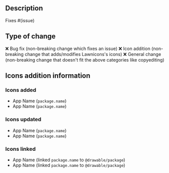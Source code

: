 ## Description

<!-- 
Please include a summary of the change. Please also include relevant motivation and context.

If this PR is an icon addition one, please provide a short summary on what icons you added, changed, or linked
-->

Fixes #(issue)

<!--
Note: You can remove the "Fixes #(issue)" if you don't plan on making this PR close an issue.
-->

## Type of change
<!-- Replace :x: with :white_check_mark: to "check" the specified bullet -->

:x: Bug fix (non-breaking change which fixes an issue)
:x: Icon addition (non-breaking change that adds/modifies Lawnicons's icons)
:x: General change (non-breaking change that doesn't fit the above categories like copyediting)

<!-- Erase the below text if you are not making an icon addition -->
## Icons addition information
### Icons added
* App Name (`package.name`)
* App Name (`package.name`)

### Icons updated
* App Name (`package.name`)
* App Name (`package.name`)

### Icons linked
* App Name (linked `package.name` to `@drawable/package`)
* App Name (linked `package.name` to `@drawable/package`)
